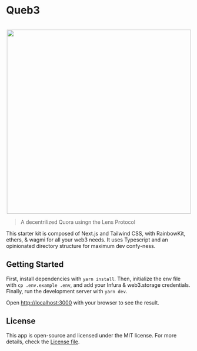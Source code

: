 # Queb3

<p align="center">
    <br>
    <img src="imgs/logo.png" width="500"/>
    <br>
<p>


> A decentrilized Quora usingn the Lens Protocol

This starter kit is composed of Next.js and Tailwind CSS, with RainbowKit, ethers, & wagmi for all your web3 needs. It uses Typescript and an opinionated directory structure for maximum dev confy-ness.

## Getting Started

First, install dependencies with `yarn install`. Then, initialize the env file with `cp .env.example .env`, and add your Infura & web3.storage credentials. Finally, run the development server with `yarn dev`.

Open [http://localhost:3000](http://localhost:3000) with your browser to see the result.

## License

This app is open-source and licensed under the MIT license. For more details, check the [License file](LICENSE).
